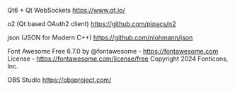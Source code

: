 Qt6 + Qt WebSockets https://www.qt.io/

o2 (Qt based OAuth2 client) https://github.com/pipacs/o2

json (JSON for Modern C++) https://github.com/nlohmann/json

Font Awesome Free 6.7.0 by @fontawesome - https://fontawesome.com License - https://fontawesome.com/license/free Copyright 2024 Fonticons, Inc.

OBS Studio https://obsproject.com/
